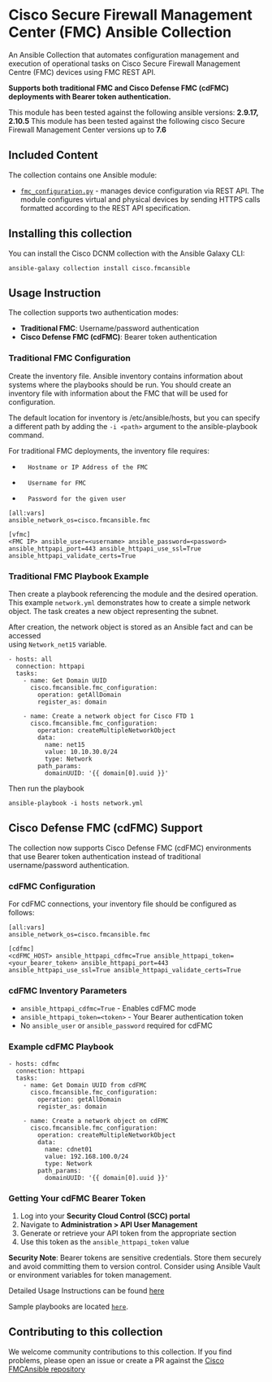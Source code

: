 # Cisco Secure Firewall Management Center (FMC) Ansible Collection

An Ansible Collection that automates configuration management 
and execution of operational tasks on Cisco Secure Firewall Management Centre (FMC) devices using FMC REST API. 

**Supports both traditional FMC and Cisco Defense FMC (cdFMC) deployments with Bearer token authentication.**

This module has been tested against the following ansible versions: **2.9.17, 2.10.5**
This module has been tested against the following cisco Secure Firewall Management Center versions up to **7.6**

## Included Content

The collection contains one Ansible module:

* [`fmc_configuration.py`](https://github.com/CiscoDevNet/FMCAnsible/blob/main/plugins/modules/fmc_configuration.py) - manages device configuration via REST API. The module configures virtual and physical devices by sending HTTPS calls formatted according to the REST API specification.

## Installing this collection

You can install the Cisco DCNM collection with the Ansible Galaxy CLI:

```
ansible-galaxy collection install cisco.fmcansible
```

## Usage Instruction

The collection supports two authentication modes:
- **Traditional FMC**: Username/password authentication
- **Cisco Defense FMC (cdFMC)**: Bearer token authentication

### Traditional FMC Configuration

Create the inventory file. Ansible inventory contains information about systems where the playbooks should be run. You should create an inventory file with information about the FMC that will be used for configuration.

The default location for inventory is /etc/ansible/hosts, but you can specify a different path by adding the `-i <path>` argument to the ansible-playbook command.

For traditional FMC deployments, the inventory file requires:

-       Hostname or IP Address of the FMC

-       Username for FMC

-       Password for the given user

```
[all:vars]
ansible_network_os=cisco.fmcansible.fmc

[vfmc]
<FMC IP> ansible_user=<username> ansible_password=<password> ansible_httpapi_port=443 ansible_httpapi_use_ssl=True ansible_httpapi_validate_certs=True
```

### Traditional FMC Playbook Example

Then create a playbook referencing the module and the desired operation. This example `network.yml` demonstrates how to create a simple network object. The task creates a new object representing the subnet.

After creation, the network object is stored as an Ansible fact and can be accessed  
using `Network_net15` variable.

```ansible
- hosts: all
  connection: httpapi
  tasks:
    - name: Get Domain UUID
      cisco.fmcansible.fmc_configuration:
        operation: getAllDomain
        register_as: domain

    - name: Create a network object for Cisco FTD 1
      cisco.fmcansible.fmc_configuration:
        operation: createMultipleNetworkObject
        data:
          name: net15
          value: 10.10.30.0/24
          type: Network
        path_params:
          domainUUID: '{{ domain[0].uuid }}'
```
Then run the playbook

```
ansible-playbook -i hosts network.yml
```

## Cisco Defense FMC (cdFMC) Support

The collection now supports Cisco Defense FMC (cdFMC) environments that use Bearer token authentication instead of traditional username/password authentication.

### cdFMC Configuration

For cdFMC connections, your inventory file should be configured as follows:

```
[all:vars]
ansible_network_os=cisco.fmcansible.fmc

[cdfmc]
<cdFMC_HOST> ansible_httpapi_cdfmc=True ansible_httpapi_token=<your_bearer_token> ansible_httpapi_port=443 ansible_httpapi_use_ssl=True ansible_httpapi_validate_certs=True
```

### cdFMC Inventory Parameters

- `ansible_httpapi_cdfmc=True` - Enables cdFMC mode
- `ansible_httpapi_token=<token>` - Your Bearer authentication token
- No `ansible_user` or `ansible_password` required for cdFMC

### Example cdFMC Playbook

```ansible
- hosts: cdfmc
  connection: httpapi
  tasks:
    - name: Get Domain UUID from cdFMC
      cisco.fmcansible.fmc_configuration:
        operation: getAllDomain
        register_as: domain

    - name: Create a network object on cdFMC
      cisco.fmcansible.fmc_configuration:
        operation: createMultipleNetworkObject
        data:
          name: cdnet01
          value: 192.168.100.0/24
          type: Network
        path_params:
          domainUUID: '{{ domain[0].uuid }}'
```

### Getting Your cdFMC Bearer Token

1. Log into your **Security Cloud Control (SCC) portal**
2. Navigate to **Administration > API User Management**
3. Generate or retrieve your API token from the appropriate section
4. Use this token as the `ansible_httpapi_token` value

**Security Note**: Bearer tokens are sensitive credentials. Store them securely and avoid committing them to version control. Consider using Ansible Vault or environment variables for token management.

Detailed Usage Instructions can be found [here](https://github.com/CiscoDevNet/FMCAnsible/blob/main/docs/usage.md)


Sample playbooks are located [`here`](https://github.com/CiscoDevNet/FMCAnsible/tree/main/samples).

## Contributing to this collection

We welcome community contributions to this collection. If you find problems, please open an issue or create a PR against the [Cisco FMCAnsible repository](https://github.com/CiscoDevNet/FMCAnsible)

